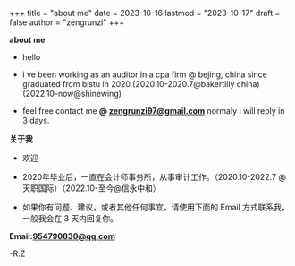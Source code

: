 +++
title = "about me"
date = 2023-10-16
lastmod = "2023-10-17"
draft = false
author = "zengrunzi"
+++

**about me**



- hello   



- i ve been working as an auditor in a cpa firm @ bejing, china since graduated from bistu in 2020.(2020.10-2020.7@bakertilly china)(2022.10-now@shinewing)



- feel free contact me **@ zengrunzi97@gmail.com** normaly i will reply in 3 days.




**关于我**






- 欢迎  



- 2020年毕业后，一直在会计师事务所，从事审计工作。（2020.10-2022.7 @ 天职国际）（2022.10-至今@信永中和）



- 如果你有问题、建议，或者其他任何事宜，请使用下面的 Email 方式联系我，一般我会在 3 天内回复你。



**Email:954790830@qq.com**



        
-R.Z








